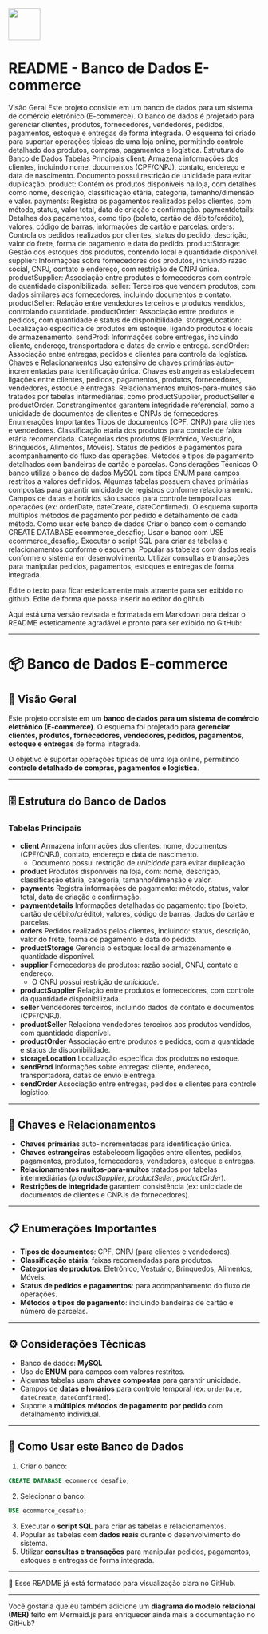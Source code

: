 <img src="https://r2cdn.perplexity.ai/pplx-full-logo-primary-dark%402x.png" style="height:64px;margin-right:32px"/>

# README - Banco de Dados E-commerce

Visão Geral
Este projeto consiste em um banco de dados para um sistema de comércio eletrônico (E-commerce). O banco de dados é projetado para gerenciar clientes, produtos, fornecedores, vendedores, pedidos, pagamentos, estoque e entregas de forma integrada.
O esquema foi criado para suportar operações típicas de uma loja online, permitindo controle detalhado dos produtos, compras, pagamentos e logística.
Estrutura do Banco de Dados
Tabelas Principais
client: Armazena informações dos clientes, incluindo nome, documentos (CPF/CNPJ), contato, endereço e data de nascimento. Documento possui restrição de unicidade para evitar duplicação.
product: Contém os produtos disponíveis na loja, com detalhes como nome, descrição, classificação etária, categoria, tamanho/dimensão e valor.
payments: Registra os pagamentos realizados pelos clientes, com método, status, valor total, data de criação e confirmação.
paymentdetails: Detalhes dos pagamentos, como tipo (boleto, cartão de débito/crédito), valores, código de barras, informações de cartão e parcelas.
orders: Controla os pedidos realizados por clientes, status do pedido, descrição, valor do frete, forma de pagamento e data do pedido.
productStorage: Gestão dos estoques dos produtos, contendo local e quantidade disponível.
supplier: Informações sobre fornecedores dos produtos, incluindo razão social, CNPJ, contato e endereço, com restrição de CNPJ única.
productSupplier: Associação entre produtos e fornecedores com controle de quantidade disponibilizada.
seller: Terceiros que vendem produtos, com dados similares aos fornecedores, incluindo documentos e contato.
productSeller: Relação entre vendedores terceiros e produtos vendidos, controlando quantidade.
productOrder: Associação entre produtos e pedidos, com quantidade e status de disponibilidade.
storageLocation: Localização específica de produtos em estoque, ligando produtos e locais de armazenamento.
sendProd: Informações sobre entregas, incluindo cliente, endereço, transportadora e datas de envio e entrega.
sendOrder: Associação entre entregas, pedidos e clientes para controle da logística.
Chaves e Relacionamentos
Uso extensivo de chaves primárias auto-incrementadas para identificação única.
Chaves estrangeiras estabelecem ligações entre clientes, pedidos, pagamentos, produtos, fornecedores, vendedores, estoque e entregas.
Relacionamentos muitos-para-muitos são tratados por tabelas intermediárias, como productSupplier, productSeller e productOrder.
Constrangimentos garantem integridade referencial, como a unicidade de documentos de clientes e CNPJs de fornecedores.
Enumerações Importantes
Tipos de documentos (CPF, CNPJ) para clientes e vendedores.
Classificação etária dos produtos para controle de faixa etária recomendada.
Categorias dos produtos (Eletrônico, Vestuário, Brinquedos, Alimentos, Móveis).
Status de pedidos e pagamentos para acompanhamento do fluxo das operações.
Métodos e tipos de pagamento detalhados com bandeiras de cartão e parcelas.
Considerações Técnicas
O banco utiliza o banco de dados MySQL com tipos ENUM para campos restritos a valores definidos.
Algumas tabelas possuem chaves primárias compostas para garantir unicidade de registros conforme relacionamento.
Campos de datas e horários são usados para controle temporal das operações (ex: orderDate, dateCreate, dateConfirmed).
O esquema suporta múltiplos métodos de pagamento por pedido e detalhamento de cada método.
Como usar este banco de dados
Criar o banco com o comando CREATE DATABASE ecommerce_desafio;.
Usar o banco com USE ecommerce_desafio;.
Executar o script SQL para criar as tabelas e relacionamentos conforme o esquema.
Popular as tabelas com dados reais conforme o sistema em desenvolvimento.
Utilizar consultas e transações para manipular pedidos, pagamentos, estoques e entregas de forma integrada.

Edite o texto para ficar esteticamente mais atraente para ser exibido no github. Edite de forma que possa inserir no editor do github

Aqui está uma versão revisada e formatada em Markdown para deixar o README esteticamente agradável e pronto para ser exibido no GitHub:

***

# 📦 Banco de Dados E-commerce

## 📖 Visão Geral

Este projeto consiste em um **banco de dados para um sistema de comércio eletrônico (E-commerce)**.
O esquema foi projetado para **gerenciar clientes, produtos, fornecedores, vendedores, pedidos, pagamentos, estoque e entregas** de forma integrada.

O objetivo é suportar operações típicas de uma loja online, permitindo **controle detalhado de compras, pagamentos e logística**.

***

## 🗄️ Estrutura do Banco de Dados

### Tabelas Principais

- **client**
Armazena informações dos clientes: nome, documentos (CPF/CNPJ), contato, endereço e data de nascimento.
    - Documento possui restrição de *unicidade* para evitar duplicação.
- **product**
Produtos disponíveis na loja, com: nome, descrição, classificação etária, categoria, tamanho/dimensão e valor.
- **payments**
Registra informações de pagamento: método, status, valor total, data de criação e confirmação.
- **paymentdetails**
Informações detalhadas do pagamento: tipo (boleto, cartão de débito/crédito), valores, código de barras, dados do cartão e parcelas.
- **orders**
Pedidos realizados pelos clientes, incluindo: status, descrição, valor do frete, forma de pagamento e data do pedido.
- **productStorage**
Gerencia o estoque: local de armazenamento e quantidade disponível.
- **supplier**
Fornecedores de produtos: razão social, CNPJ, contato e endereço.
    - O CNPJ possui restrição de *unicidade*.
- **productSupplier**
Relação entre produtos e fornecedores, com controle da quantidade disponibilizada.
- **seller**
Vendedores terceiros, incluindo dados de contato e documentos (CPF/CNPJ).
- **productSeller**
Relaciona vendedores terceiros aos produtos vendidos, com quantidade disponível.
- **productOrder**
Associação entre produtos e pedidos, com a quantidade e status de disponibilidade.
- **storageLocation**
Localização específica dos produtos no estoque.
- **sendProd**
Informações sobre entregas: cliente, endereço, transportadora, datas de envio e entrega.
- **sendOrder**
Associação entre entregas, pedidos e clientes para controle logístico.

***

## 🔑 Chaves e Relacionamentos

- **Chaves primárias** auto-incrementadas para identificação única.
- **Chaves estrangeiras** estabelecem ligações entre clientes, pedidos, pagamentos, produtos, fornecedores, vendedores, estoque e entregas.
- **Relacionamentos muitos-para-muitos** tratados por tabelas intermediárias (*productSupplier*, *productSeller*, *productOrder*).
- **Restrições de integridade** garantem consistência (ex: unicidade de documentos de clientes e CNPJs de fornecedores).

***

## 📋 Enumerações Importantes

- **Tipos de documentos**: CPF, CNPJ (para clientes e vendedores).
- **Classificação etária**: faixas recomendadas para produtos.
- **Categorias de produtos**: Eletrônico, Vestuário, Brinquedos, Alimentos, Móveis.
- **Status de pedidos e pagamentos**: para acompanhamento do fluxo de operações.
- **Métodos e tipos de pagamento**: incluindo bandeiras de cartão e número de parcelas.

***

## ⚙️ Considerações Técnicas

- Banco de dados: **MySQL**
- Uso de **ENUM** para campos com valores restritos.
- Algumas tabelas usam **chaves compostas** para garantir unicidade.
- Campos de **datas e horários** para controle temporal (ex: `orderDate`, `dateCreate`, `dateConfirmed`).
- Suporte a **múltiplos métodos de pagamento por pedido** com detalhamento individual.

***

## 🚀 Como Usar este Banco de Dados

1. Criar o banco:

```sql
CREATE DATABASE ecommerce_desafio;
```

2. Selecionar o banco:

```sql
USE ecommerce_desafio;
```

3. Executar o **script SQL** para criar as tabelas e relacionamentos.
4. Popular as tabelas com **dados reais** durante o desenvolvimento do sistema.
5. Utilizar **consultas e transações** para manipular pedidos, pagamentos, estoques e entregas de forma integrada.

***

🔗 Esse README já está formatado para visualização clara no GitHub.

***

Você gostaria que eu também adicione um **diagrama do modelo relacional (MER)** feito em Mermaid.js para enriquecer ainda mais a documentação no GitHub?

